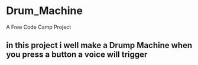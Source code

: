 # Drum_Machine
A Free Code Camp Project
## in this project i well make a Drump Machine when you press a button a voice will trigger
